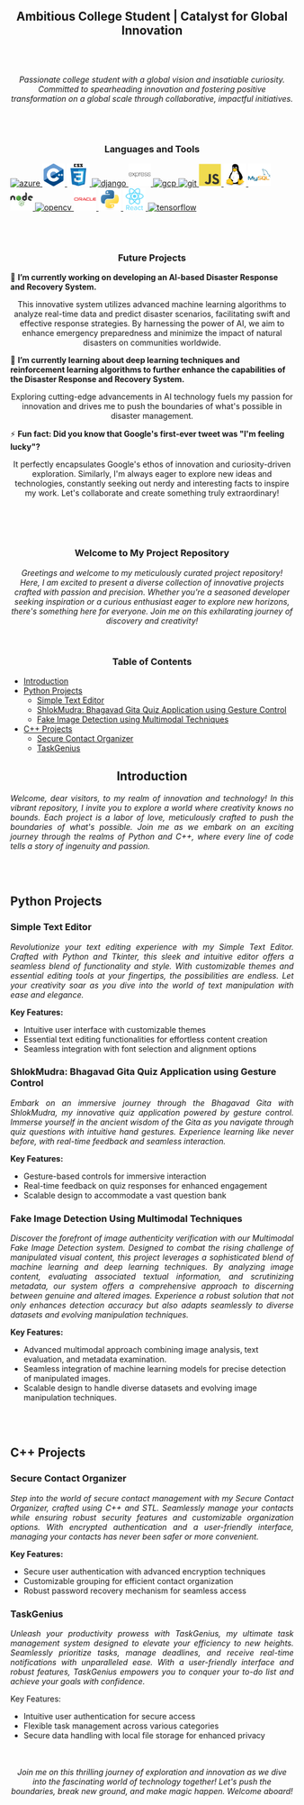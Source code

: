 <h2 align="center">Ambitious College Student | Catalyst for Global Innovation</h2><br><br>

<p align="center">
  <em>Passionate college student with a global vision and insatiable curiosity. Committed to spearheading innovation and fostering positive transformation on a global scale through collaborative, impactful initiatives.</em>
</p><br><br>


<h3 align="center">Languages and Tools</h3>
<p align="centre"><a href="https://azure.microsoft.com/en-in/" target="_blank" rel="noreferrer"> <img src="https://www.vectorlogo.zone/logos/microsoft_azure/microsoft_azure-icon.svg" alt="azure" width="40" height="40"/> </a> <a href="https://www.w3schools.com/cpp/" target="_blank" rel="noreferrer"> <img src="https://raw.githubusercontent.com/devicons/devicon/master/icons/cplusplus/cplusplus-original.svg" alt="cplusplus" width="40" height="40"/> </a> <a href="https://www.w3schools.com/css/" target="_blank" rel="noreferrer"> <img src="https://raw.githubusercontent.com/devicons/devicon/master/icons/css3/css3-original-wordmark.svg" alt="css3" width="40" height="40"/> </a> <a href="https://www.djangoproject.com/" target="_blank" rel="noreferrer"> <img src="https://cdn.worldvectorlogo.com/logos/django.svg" alt="django" width="40" height="40"/> </a> <a href="https://expressjs.com" target="_blank" rel="noreferrer"> <img src="https://raw.githubusercontent.com/devicons/devicon/master/icons/express/express-original-wordmark.svg" alt="express" width="40" height="40"/> </a> <a href="https://cloud.google.com" target="_blank" rel="noreferrer"> <img src="https://www.vectorlogo.zone/logos/google_cloud/google_cloud-icon.svg" alt="gcp" width="40" height="40"/> </a> <a href="https://git-scm.com/" target="_blank" rel="noreferrer"> <img src="https://www.vectorlogo.zone/logos/git-scm/git-scm-icon.svg" alt="git" width="40" height="40"/> </a> <a href="https://developer.mozilla.org/en-US/docs/Web/JavaScript" target="_blank" rel="noreferrer"> <img src="https://raw.githubusercontent.com/devicons/devicon/master/icons/javascript/javascript-original.svg" alt="javascript" width="40" height="40"/> </a> <a href="https://www.linux.org/" target="_blank" rel="noreferrer"> <img src="https://raw.githubusercontent.com/devicons/devicon/master/icons/linux/linux-original.svg" alt="linux" width="40" height="40"/> </a> <a href="https://www.mysql.com/" target="_blank" rel="noreferrer"> <img src="https://raw.githubusercontent.com/devicons/devicon/master/icons/mysql/mysql-original-wordmark.svg" alt="mysql" width="40" height="40"/> </a> <a href="https://nodejs.org" target="_blank" rel="noreferrer"> <img src="https://raw.githubusercontent.com/devicons/devicon/master/icons/nodejs/nodejs-original-wordmark.svg" alt="nodejs" width="40" height="40"/> </a> <a href="https://opencv.org/" target="_blank" rel="noreferrer"> <img src="https://www.vectorlogo.zone/logos/opencv/opencv-icon.svg" alt="opencv" width="40" height="40"/> </a> <a href="https://www.oracle.com/" target="_blank" rel="noreferrer"> <img src="https://raw.githubusercontent.com/devicons/devicon/master/icons/oracle/oracle-original.svg" alt="oracle" width="40" height="40"/> </a> <a href="https://www.python.org" target="_blank" rel="noreferrer"> <img src="https://raw.githubusercontent.com/devicons/devicon/master/icons/python/python-original.svg" alt="python" width="40" height="40"/> </a> <a href="https://reactjs.org/" target="_blank" rel="noreferrer"> <img src="https://raw.githubusercontent.com/devicons/devicon/master/icons/react/react-original-wordmark.svg" alt="react" width="40" height="40"/> </a> <a href="https://www.tensorflow.org" target="_blank" rel="noreferrer"> <img src="https://www.vectorlogo.zone/logos/tensorflow/tensorflow-icon.svg" alt="tensorflow" width="40" height="40"/> </a> </p><br><br>


<h3 align="center">Future Projects</h3>

🔭 **I’m currently working on developing an AI-based Disaster Response and Recovery System.**
<p align="center">
  This innovative system utilizes advanced machine learning algorithms to analyze real-time data and predict disaster scenarios, facilitating swift and effective response strategies. By harnessing the power of AI, we aim to enhance emergency preparedness and minimize the impact of natural disasters on communities worldwide.
</p>

🌱 **I’m currently learning about deep learning techniques and reinforcement learning algorithms to further enhance the capabilities of the Disaster Response and Recovery System.**
<p align="center">
  Exploring cutting-edge advancements in AI technology fuels my passion for innovation and drives me to push the boundaries of what's possible in disaster management.
</p>

⚡ **Fun fact: Did you know that Google's first-ever tweet was "I'm feeling lucky"?**
<p align="center">
  It perfectly encapsulates Google's ethos of innovation and curiosity-driven exploration. Similarly, I'm always eager to explore new ideas and technologies, constantly seeking out nerdy and interesting facts to inspire my work. Let's collaborate and create something truly extraordinary!
</p>
<br>
<br>
<br>



<h3 align="center">Welcome to My Project Repository</h3>

<p align="center">
  <em>Greetings and welcome to my meticulously curated project repository! Here, I am excited to present a diverse collection of innovative projects crafted with passion and precision. Whether you're a seasoned developer seeking inspiration or a curious enthusiast eager to explore new horizons, there's something here for everyone. Join me on this exhilarating journey of discovery and creativity!</em>
</p><br>

<h3 align="center">Table of Contents</h3>

- [Introduction](#introduction)
- [Python Projects](#python-projects)
  - [Simple Text Editor](#simple-text-editor)
  - [ShlokMudra: Bhagavad Gita Quiz Application using Gesture Control](#shlokmudra-bhagavad-gita-quiz-application-using-gesture-control)
  - [Fake Image Detection using Multimodal Techniques](#fake-image-detection-using-multimodel-techniques)
- [C++ Projects](#c-projects)
  - [Secure Contact Organizer](#secure-contact-organizer)
  - [TaskGenius](#taskgenius)




<h2 align="center">Introduction</h2>

<p align="justify">
  <em>Welcome, dear visitors, to my realm of innovation and technology! In this vibrant repository, I invite you to explore a world where creativity knows no bounds. Each project is a labor of love, meticulously crafted to push the boundaries of what's possible. Join me as we embark on an exciting journey through the realms of Python and C++, where every line of code tells a story of ingenuity and passion.</em>
</p>
<br><br>


## Python Projects

### Simple Text Editor

<p align="justify">
  <em>Revolutionize your text editing experience with my Simple Text Editor. Crafted with Python and Tkinter, this sleek and intuitive editor offers a seamless blend of functionality and style. With customizable themes and essential editing tools at your fingertips, the possibilities are endless. Let your creativity soar as you dive into the world of text manipulation with ease and elegance.</em>
</p>

**Key Features:**
- Intuitive user interface with customizable themes
- Essential text editing functionalities for effortless content creation
- Seamless integration with font selection and alignment options


### ShlokMudra: Bhagavad Gita Quiz Application using Gesture Control


<p align="justify">
  <em>Embark on an immersive journey through the Bhagavad Gita with ShlokMudra, my innovative quiz application powered by gesture control. Immerse yourself in the ancient wisdom of the Gita as you navigate through quiz questions with intuitive hand gestures. Experience learning like never before, with real-time feedback and seamless interaction.</em>
</p>

**Key Features:**
- Gesture-based controls for immersive interaction
- Real-time feedback on quiz responses for enhanced engagement
- Scalable design to accommodate a vast question bank


### Fake Image Detection Using Multimodal Techniques 


<p align="justify">
  <em>Discover the forefront of image authenticity verification with our Multimodal Fake Image Detection system. Designed to combat the rising challenge of manipulated visual content, this project leverages a sophisticated blend of machine learning and deep learning techniques. By analyzing image content, evaluating associated textual information, and scrutinizing metadata, our system offers a comprehensive approach to discerning between genuine and altered images. Experience a robust solution that not only enhances detection accuracy but also adapts seamlessly to diverse datasets and evolving manipulation techniques.</em>
</p>

**Key Features:**
- Advanced multimodal approach combining image analysis, text evaluation, and metadata examination.
- Seamless integration of machine learning models for precise detection of manipulated images.
- Scalable design to handle diverse datasets and evolving image manipulation techniques.
<br>
<br>



## C++ Projects

### Secure Contact Organizer

<p align="justify">
  <em>Step into the world of secure contact management with my Secure Contact Organizer, crafted using C++ and STL. Seamlessly manage your contacts while ensuring robust security features and customizable organization options. With encrypted authentication and a user-friendly interface, managing your contacts has never been safer or more convenient.</em>
</p>

**Key Features:**
- Secure user authentication with advanced encryption techniques
- Customizable grouping for efficient contact organization
- Robust password recovery mechanism for seamless access
 

### TaskGenius
<p align="justify">
  <em>Unleash your productivity prowess with TaskGenius, my ultimate task management system designed to elevate your efficiency to new heights. Seamlessly prioritize tasks, manage deadlines, and receive real-time notifications with unparalleled ease. With a user-friendly interface and robust features, TaskGenius empowers you to conquer your to-do list and achieve your goals with confidence.</em>
</p>

Key Features:
- Intuitive user authentication for secure access
- Flexible task management across various categories
- Secure data handling with local file storage for enhanced privacy
<br><br><br>


<p align="center">
  <em>Join me on this thrilling journey of exploration and innovation as we dive into the fascinating world of technology together! Let's push the boundaries, break new ground, and make magic happen. Welcome aboard!</em>
</p>
